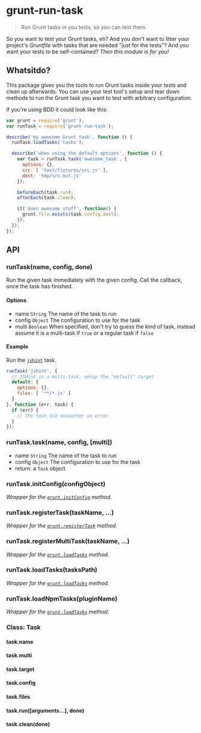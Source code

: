 # grunt-run-task

> Run Grunt tasks in you tests, so you can test them.

So you want to test your Grunt tasks, eh? And you don't want to litter your
project's _Gruntfile_ with tasks that are needed "just for the tests"? And
you want your tests to be self-contained? _Then this module is for you!_

## Whatsitdo?

This package gives you the tools to run Grunt tasks inside your tests and
clean up afterwards. You can use your test tool's setup and tear down methods
to run the Grunt task you want to test with arbitrary configuration.

If you're using BDD it could look like this:

```javascript
var grunt = require('grunt');
var runTask = require('grunt-run-task');

describe('my awesome Grunt task', function () {
  runTask.loadTasks('tasks');

  describe('when using the default options', function () {
    var task = runTask.task('awesome_task', {
      options: {},
      src: [ 'test/fixtures/src.js' ],
      dest: 'tmp/src.out.js'
    });

    beforeEach(task.run);
    afterEach(task.clean);

    it('does awesome stuff', function() {
      grunt.file.exists(task.config.dest);
    });
  });
});
```

## API

### runTask(name, config, done)
Run the given task immediately with the given config. Call the callback,
once the task has finished.

#### Options

- name `String` The name of the task to run
- config `Object` The configuration to use for the task
- multi `Boolean` When specified, don't try to guess the kind of task, instead
  assume it is a multi-task if `true` or a regular task if `false`

#### Example

Run the [`jshint`](https://github.com/gruntjs/grunt-contrib-jshint) task.

```js
runTask('jshint', {
  // JSHint is a multi-task, setup the "default" target
  default: {
    options: {},
    files: [ '**/*.js' ]
  }
}, function (err, task) {
  if (err) {
    // The task did encounter an error
  }
});
```

### runTask.task(name, config, [multi])
- name `String` The name of the task to run
- config `Object` The configuration to use for the task
- return: a `Task` object

### runTask.initConfig(configObject)
_Wrapper for the [`grunt.initConfig`](http://gruntjs.com/api/grunt.config#grunt.config.init) method._

### runTask.registerTask(taskName, ...)
_Wrapper for the [`grunt.registerTask`](http://gruntjs.com/api/grunt.task#grunt.task.registerTask) method._

### runTask.registerMultiTask(taskName, ...)
_Wrapper for the [`grunt.loadTasks`](http://gruntjs.com/api/grunt.task#grunt.task.registerMultiTask) method._

### runTask.loadTasks(tasksPath)
_Wrapper for the [`grunt.loadTasks`](http://gruntjs.com/api/grunt.task#grunt.task.loadtasks) method._

### runTask.loadNpmTasks(pluginName)
_Wrapper for the [`grunt.loadTasks`](http://gruntjs.com/api/grunt.task#grunt.task.loadtasks) method._

### Class: Task

#### task.name
#### task.multi
#### task.target
#### task.config
#### task.files

#### task.run([arguments...], done)

#### task.clean(done)
